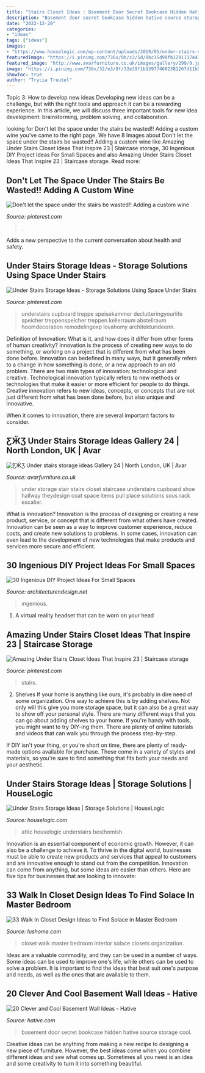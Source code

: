 ```yaml
---
title: "Stairs Closet Ideas : Basement Door Secret Bookcase Hidden Hative Source Storage Cool"
description: "Basement door secret bookcase hidden hative source storage cool"
date: "2022-12-20"
categories:
- "ideas"
tags: ["ideas"]
images:
- "https://www.houselogic.com/wp-content/uploads/2019/05/under-stairs-storage-colorful.jpg?w=1600"
featuredImage: "https://i.pinimg.com/736x/0b/c3/5d/0bc35d90fb12911374435c768b190cfb.jpg"
featured_image: "http://www.avarfurniture.co.uk/images/gallery/299/9.jpg"
image: "https://i.pinimg.com/736x/32/e3/9f/32e39f1b139774602381267d11b5dbce.jpg"
ShowToc: true
author: "Trycia Treutel"
---
```



Topic 3: How to develop new ideas
Developing new ideas can be a challenge, but with the right tools and approach it can be a rewarding experience. In this article, we will discuss three important tools for new idea development: brainstorming, problem solving, and collaboration.

	

		
looking for Don&#039;t let the space under the stairs be wasted!! Adding a custom wine you've came to the right page. We have 8 Images about Don&#039;t let the space under the stairs be wasted!! Adding a custom wine like Amazing Under Stairs Closet Ideas That Inspire 23 | Staircase storage, 30 Ingenious DIY Project Ideas For Small Spaces and also Amazing Under Stairs Closet Ideas That Inspire 23 | Staircase storage. Read more:
		
    
## Don&#039;t Let The Space Under The Stairs Be Wasted!! Adding A Custom Wine

<img loading=lazy src="https://i.pinimg.com/736x/54/af/9e/54af9e20f1974f78f1f87746bbd99c04.jpg" onerror="this.onerror=null;this.src='https://tse2.mm.bing.net/th?id=OIP.X7JXFVXve2_pUflSlQpkEgHaKo&amp;pid=15.1';" alt="Don&#039;t let the space under the stairs be wasted!! Adding a custom wine">

_Source: pinterest.com_

>. 

	

Adds a new perspective to the current conversation about health and safety.

    
## Under Stairs Storage Ideas - Storage Solutions Using Space Under Stairs

<img loading=lazy src="https://i.pinimg.com/736x/0b/c3/5d/0bc35d90fb12911374435c768b190cfb.jpg" onerror="this.onerror=null;this.src='https://tse2.mm.bing.net/th?id=OIP.eniFfhBwwg_JNTM-jF1HjQHaLH&amp;pid=15.1';" alt="Under Stairs Storage Ideas - Storage Solutions Using Space Under Stairs">

_Source: pinterest.com_

>understairs cupboard treppe speisekammer declutteringyourlife speicher treppenspeicher treppen kellerraum abstellraum hoomdecoration remodelingexp lovahomy architekturideenn. 

	

Definition of Innovation: What is it, and how does it differ from other forms of human creativity?
Innovation is the process of creating new ways to do something, or working on a project that is different from what has been done before. Innovation can bedefined in many ways, but it generally refers to a change in how something is done, or a new approach to an old problem. 
There are two main types of innovation: technological and creative. Technological innovation typically refers to new methods or technologies that make it easier or more efficient for people to do things. Creative innovation refers to new ideas, concepts, or concepts that are not just different from what has been done before, but also unique and innovative. 

When it comes to innovation, there are several important factors to consider.

    
## ƸӜƷ Under Stairs Storage Ideas Gallery 24 | North London, UK | Avar

<img loading=lazy src="http://www.avarfurniture.co.uk/images/gallery/299/9.jpg" onerror="this.onerror=null;this.src='https://tse2.mm.bing.net/th?id=OIP.mbSHsQtTawY8YBLni0npOQHaLI&amp;pid=15.1';" alt="ƸӜƷ Under stairs storage ideas Gallery 24 | North London, UK | Avar">

_Source: avarfurniture.co.uk_

>under storage stair stairs closet staircase understairs cupboard shoe hallway theydesign coat space items pull place solutions sous rack escalier. 

	

What is innovation?
Innovation is the process of designing or creating a new product, service, or concept that is different from what others have created. Innovation can be seen as a way to improve customer experience, reduce costs, and create new solutions to problems. In some cases, innovation can even lead to the development of new technologies that make products and services more secure and efficient.

    
## 30 Ingenious DIY Project Ideas For Small Spaces

<img loading=lazy src="https://cdn.architecturendesign.net/wp-content/uploads/2016/01/AD-Ingenious-DIY-Project-Ideas-For-Small-Spaces-30.jpg" onerror="this.onerror=null;this.src='https://tse3.mm.bing.net/th?id=OIP.tQ7puYful74iveYi7ckWmwHaLH&amp;pid=15.1';" alt="30 Ingenious DIY Project Ideas For Small Spaces">

_Source: architecturendesign.net_

>ingenious. 

	

1. A virtual reality headset that can be worn on your head

    
## Amazing Under Stairs Closet Ideas That Inspire 23 | Staircase Storage

<img loading=lazy src="https://i.pinimg.com/736x/32/e3/9f/32e39f1b139774602381267d11b5dbce.jpg" onerror="this.onerror=null;this.src='https://tse2.mm.bing.net/th?id=OIP.34YZti6j-csbnT2rQNrx6wHaK3&amp;pid=15.1';" alt="Amazing Under Stairs Closet Ideas That Inspire 23 | Staircase storage">

_Source: pinterest.com_

>stairs. 

	

2. Shelves
If your home is anything like ours, it's probably in dire need of some organization. One way to achieve this is by adding shelves. Not only will this give you more storage space, but it can also be a great way to show off your personal style.
There are many different ways that you can go about adding shelves to your home. If you're handy with tools, you might want to try DIY-ing them. There are plenty of online tutorials and videos that can walk you through the process step-by-step.

If DIY isn't your thing, or you're short on time, there are plenty of ready-made options available for purchase. These come in a variety of styles and materials, so you're sure to find something that fits both your needs and your aesthetic.

    
## Under Stairs Storage Ideas | Storage Solutions | HouseLogic

<img loading=lazy src="https://www.houselogic.com/wp-content/uploads/2019/05/under-stairs-storage-colorful.jpg?w=1600" onerror="this.onerror=null;this.src='https://tse3.mm.bing.net/th?id=OIP.7dx53mufPhF7bq8nuxedigHaJ4&amp;pid=15.1';" alt="Under Stairs Storage Ideas | Storage Solutions | HouseLogic">

_Source: houselogic.com_

>attic houselogic understairs besthomish. 

	

Innovation is an essential component of economic growth. However, it can also be a challenge to achieve it. To thrive in the digital world, businesses must be able to create new products and services that appeal to customers and are innovative enough to stand out from the competition. Innovation can come from anything, but some ideas are easier than others. Here are five tips for businesses that are looking to innovate:

    
## 33 Walk In Closet Design Ideas To Find Solace In Master Bedroom

<img loading=lazy src="http://www.lushome.com/wp-content/uploads/2014/04/walk-in-closets-closet-organization-interior-design-ideas-27.jpg" onerror="this.onerror=null;this.src='https://tse1.mm.bing.net/th?id=OIP.EmdRr8gwJ67HONQjP6X36QAAAA&amp;pid=15.1';" alt="33 Walk In Closet Design Ideas to Find Solace in Master Bedroom">

_Source: lushome.com_

>closet walk master bedroom interior solace closets organization. 

	

Ideas are a valuable commodity, and they can be used in a number of ways. Some ideas can be used to improve one's life, while others can be used to solve a problem. It is important to find the ideas that best suit one's purpose and needs, as well as the ones that are available to them.

    
## 20 Clever And Cool Basement Wall Ideas - Hative

<img loading=lazy src="https://hative.com/wp-content/uploads/2014/05/basement-wall-ideas/2-secret-bookcase-door.jpg" onerror="this.onerror=null;this.src='https://tse1.mm.bing.net/th?id=OIP.m3PQnOQWs2APjJCyO4gy5wHaJ4&amp;pid=15.1';" alt="20 Clever and Cool Basement Wall Ideas - Hative">

_Source: hative.com_

>basement door secret bookcase hidden hative source storage cool. 

	

Creative ideas can be anything from making a new recipe to designing a new piece of furniture. However, the best ideas come when you combine different ideas and see what comes up. Sometimes all you need is an idea and some creativity to turn it into something beautiful.

